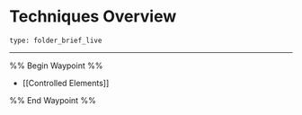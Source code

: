 # Techniques Overview
 
```ccard
type: folder_brief_live
```
 
---

%% Begin Waypoint %%
- [[Controlled Elements]]

%% End Waypoint %%